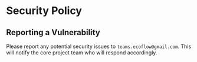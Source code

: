 # Security Policy

## Reporting a Vulnerability

Please report any potential security issues to `teams.ecoflow@gmail.com`. This will notify the core project team who will respond accordingly.
